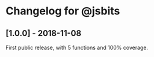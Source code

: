 # Changelog for @jsbits

## [1.0.0] - 2018-11-08

First public release, with 5 functions and 100% coverage.
